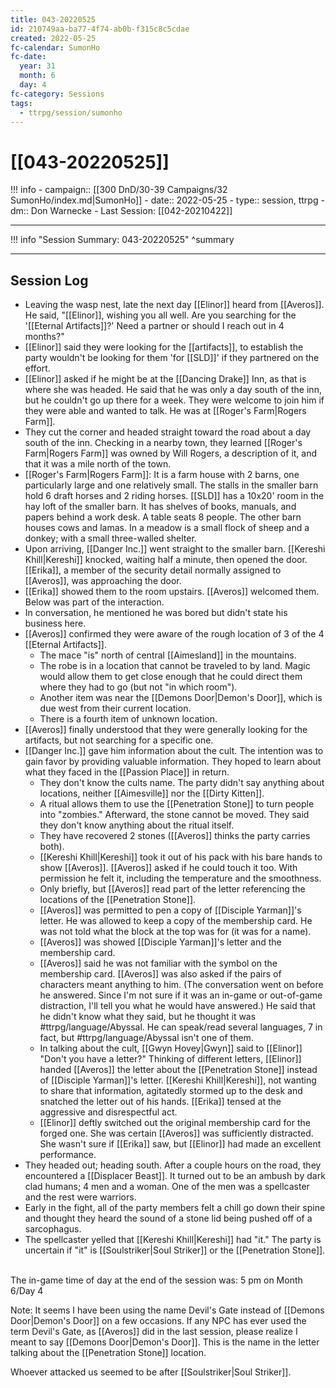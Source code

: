 ```yaml
---
title: 043-20220525
id: 210749aa-ba77-4f74-ab0b-f315c8c5cdae
created: 2022-05-25
fc-calendar: SumonHo
fc-date:
  year: 31
  month: 6
  day: 4
fc-category: Sessions
tags:
  - ttrpg/session/sumonho
---
```


# [[043-20220525]]

!!! info
    - campaign:: [[300 DnD/30-39 Campaigns/32 SumonHo/index.md|SumonHo]]
    - date:: 2022-05-25
    - type:: session, ttrpg
    - dm:: Don Warnecke
    - Last Session: [[042-20210422]]


---

!!! info "Session Summary: 043-20220525"
    ^summary

---

## Session Log

- Leaving the wasp nest, late the next day [[Elinor]] heard from [[Averos]]. He said, "[[Elinor]], wishing you all well. Are you searching for the '[[Eternal Artifacts]]?' Need a partner or should I reach out in 4 months?"
- [[Elinor]] said they were looking for the [[artifacts]], to establish the party wouldn't be looking for them 'for [[SLD]]' if they partnered on the effort.
- [[Elinor]] asked if he might be at the [[Dancing Drake]] Inn, as that is where she was headed. He said that he was only a day south of the inn, but he couldn't go up there for a week. They were welcome to join him if they were able and wanted to talk. He was at [[Roger's Farm|Rogers Farm]].
- They cut the corner and headed straight toward the road about a day south of the inn. Checking in a nearby town, they learned [[Roger's Farm|Rogers Farm]] was owned by Will Rogers, a description of it, and that it was a mile north of the town.
- [[Roger's Farm|Rogers Farm]]: It is a farm house with 2 barns, one particularly large and one relatively small. The stalls in the smaller barn hold 6 draft horses and 2 riding horses. [[SLD]] has a 10x20' room in the hay loft of the smaller barn. It has shelves of books, manuals, and papers behind a work desk. A table seats 8 people. The other barn houses cows and lamas. In a meadow is a small flock of sheep and a donkey; with a small three-walled shelter.
- Upon arriving, [[Danger Inc.]]  went straight to the smaller barn. [[Kereshi Khill|Kereshi]] knocked, waiting half a minute, then opened the door. [[Erika]], a member of the security detail normally assigned to [[Averos]], was approaching the door.
- [[Erika]] showed them to the room upstairs. [[Averos]] welcomed them. Below was part of the interaction.
- In conversation, he mentioned he was bored but didn't state his business here.
- [[Averos]] confirmed they were aware of the rough location of 3 of the 4 [[Eternal Artifacts]].
  - The mace "is" north of central [[Aimesland]] in the mountains.
  - The robe is in a location that cannot be traveled to by land. Magic would allow them to get close enough that he could direct them where they had to go (but not "in which room").
  - Another item was near the [[Demons Door|Demon's Door]], which is due west from their current location.
  - There is a fourth item of unknown location.
- [[Averos]] finally understood that they were generally looking for the artifacts, but not searching for a specific one.
- [[Danger Inc.]]  gave him information about the cult. The intention was to gain favor by providing valuable information. They hoped to learn about what they faced in the [[Passion Place]] in return.
  - They don't know the cults name. The party didn't say anything about locations, neither [[Aimesville]] nor the [[Dirty Kitten]].
  - A ritual allows them to use the [[Penetration Stone]] to turn people into "zombies." Afterward, the stone cannot be moved. They said they don't know anything about the ritual itself.
  - They have recovered 2 stones ([[Averos]] thinks the party carries both).
  - [[Kereshi Khill|Kereshi]] took it out of his pack with his bare hands to show [[Averos]]. [[Averos]] asked if he could touch it too. With permission he felt it, including the temperature and the smoothness.
  - Only briefly, but [[Averos]] read part of the letter referencing the locations of the [[Penetration Stone]].
  - [[Averos]] was permitted to pen a copy of [[Disciple Yarman]]'s letter. He was allowed to keep a copy of the membership card. He was not told what the block at the top was for (it was for a name).
  - [[Averos]] was showed [[Disciple Yarman]]'s letter and the membership card.
  - [[Averos]] said he was not familiar with the symbol on the membership card. [[Averos]] was also asked if the pairs of characters meant anything to him. (The conversation went on before he answered. Since I'm not sure if it was an in-game or out-of-game distraction, I'll tell you what he would have answered.) He said that he didn't know what they said, but he thought it was #ttrpg/language/Abyssal. He can speak/read several languages, 7 in fact, but #ttrpg/language/Abyssal isn't one of them.
  - In talking about the cult, [[Gwyn Hovey|Gwyn]] said to [[Elinor]] "Don't you have a letter?" Thinking of different letters, [[Elinor]] handed [[Averos]] the letter about the [[Penetration Stone]] instead of [[Disciple Yarman]]'s letter. [[Kereshi Khill|Kereshi]], not wanting to share that information, agitatedly stormed up to the desk and snatched the letter out of his hands. [[Erika]] tensed at the aggressive and disrespectful act.
  - [[Elinor]] deftly switched out the original membership card for the forged one. She was certain [[Averos]] was sufficiently distracted. She wasn't sure if [[Erika]] saw, but [[Elinor]] had made an excellent performance.
- They headed out; heading south. After a couple hours on the road, they encountered a [[Displacer Beast]]. It turned out to be an ambush by dark clad humans; 4 men and a woman. One of the men was a spellcaster and the rest were warriors.
- Early in the fight, all of the party members felt a chill go down their spine and thought they heard the sound of a stone lid being pushed off of a sarcophagus.
- The spellcaster yelled that [[Kereshi Khill|Kereshi]] had "it." The party is uncertain if "it" is [[Soulstriker|Soul Striker]] or the [[Penetration Stone]].  

The in-game time of day at the end of the session was: 5 pm on Month 6/Day 4

Note: It seems I have been using the name Devil's Gate instead of [[Demons Door|Demon's Door]] on a few occasions. If any NPC has ever used the term Devil's Gate, as [[Averos]] did in the last session, please realize I meant to say [[Demons Door|Demon's Door]]. This is the name in the letter talking about the [[Penetration Stone]] location.

Whoever attacked us seemed to be after [[Soulstriker|Soul Striker]].
